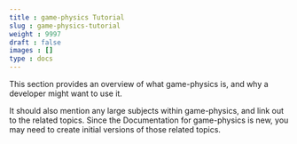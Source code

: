 ```yaml
---
title : game-physics Tutorial
slug : game-physics-tutorial
weight : 9997
draft : false
images : []
type : docs
---
```


This section provides an overview of what game-physics is, and why a developer might want to use it.

It should also mention any large subjects within game-physics, and link out to the related topics.  Since the Documentation for game-physics is new, you may need to create initial versions of those related topics.

